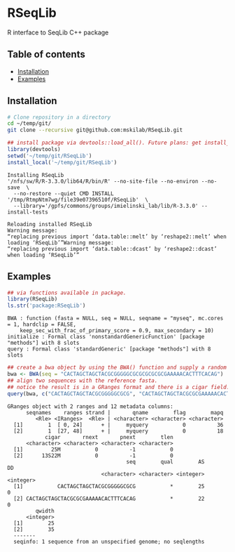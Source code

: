 
# RSeqLib
R interface to SeqLib C++ package 

## Table of contents
* [Installation](#installation)
* [Examples](#examples)

## Installation


```bash 
# Clone repository in a directory 
cd ~/temp/git/
git clone --recursive git@github.com:mskilab/RSeqLib.git
```



```R
## install package via devtools::load_all(). Future plans: get install_local() and install_github() to work. 
library(devtools)
setwd('~/temp/git/RSeqLib')
install_local('~/temp/git/RSeqLib')

```

    Installing RSeqLib
    '/nfs/sw/R/R-3.3.0/lib64/R/bin/R' --no-site-file --no-environ --no-save  \
      --no-restore --quiet CMD INSTALL '/tmp/RtmpNtm7wg/file39e07396510f/RSeqLib'  \
      --library='/gpfs/commons/groups/imielinski_lab/lib/R-3.3.0' --install-tests 
    
    Reloading installed RSeqLib
    Warning message:
    “replacing previous import ‘data.table::melt’ by ‘reshape2::melt’ when loading ‘RSeqLib’”Warning message:
    “replacing previous import ‘data.table::dcast’ by ‘reshape2::dcast’ when loading ‘RSeqLib’”

Examples 
--------




```R
## via functions available in package.
library(RSeqLib)
ls.str('package:RSeqLib')
```


    BWA : function (fasta = NULL, seq = NULL, seqname = "myseq", mc.cores = 1, hardclip = FALSE, 
        keep_sec_with_frac_of_primary_score = 0.9, max_secondary = 10)  
    initialize : Formal class 'nonstandardGenericFunction' [package "methods"] with 8 slots
    query : Formal class 'standardGeneric' [package "methods"] with 8 slots

```R
## create a bwa object by using the BWA() function and supply a random reference fasta to it. 
bwa <- BWA(seq = "CACTAGCTAGCTACGCGGGGGCGCGCGCGCGCGAAAAACACTTTCACAG")
## align two sequences with the reference fasta. 
## notice the result is in a GRanges format and there is a cigar field. 
query(bwa, c("CACTAGCTAGCTACGCGGGGGCGCG", "CACTAGCTAGCTACGCGCGAAAAACACTTTCACAG"))
```

```
GRanges object with 2 ranges and 12 metadata columns:                                                                         
      seqnames    ranges strand |       qname        flag        mapq                                              
         <Rle> <IRanges>  <Rle> | <character> <character> <character>
  [1]        1  [ 0, 24]      + |     myquery           0          36
  [2]        1  [27, 48]      + |     myquery           0          18
            cigar       rnext       pnext        tlen
      <character> <character> <character> <character>
  [1]         25M           0          -1           0
  [2]      13S22M           0          -1           0
                                      seq        qual        AS        DD
                              <character> <character> <integer> <integer>
  [1]           CACTAGCTAGCTACGCGGGGGCGCG           *        25         0
  [2] CACTAGCTAGCTACGCGCGAAAAACACTTTCACAG           *        22         0
         qwidth
      <integer>
  [1]        25
  [2]        35
  -------
  seqinfo: 1 sequence from an unspecified genome; no seqlengths
```
```R

```
